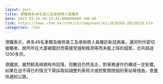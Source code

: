 ```yaml
---
layout: post
title: 港鐵稱多48名員工及承辦商人員確診
date: 2022-03-16 20:33:41.000000000 +08:00
link: https://news.rthk.hk/rthk/ch/component/k2/1639288-20220316.htm
categories: rthk
---
```


港鐵表示，再多48名車務及維修員工及承辦商人員確診新冠病毒，連同列作密切接觸者、居所所在大廈被圍封而需接受強制檢測等而未能上班的個案，合共超過1200多宗。

港鐵說，雖然較高峰期有所回落，但數目仍然高企，對車務運作仍構成一定影響。如果在迫不得已的情況下需採取如調整列車班次或短暫關閉個別車站等措施，會盡快通知公眾。

